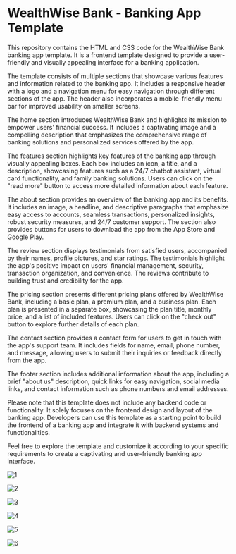 # WealthWise Bank - Banking App Template

This repository contains the HTML and CSS code for the WealthWise Bank banking app template. It is a frontend template designed to provide a user-friendly and visually appealing interface for a banking application.

The template consists of multiple sections that showcase various features and information related to the banking app. It includes a responsive header with a logo and a navigation menu for easy navigation through different sections of the app. The header also incorporates a mobile-friendly menu bar for improved usability on smaller screens.

The home section introduces WealthWise Bank and highlights its mission to empower users' financial success. It includes a captivating image and a compelling description that emphasizes the comprehensive range of banking solutions and personalized services offered by the app.

The features section highlights key features of the banking app through visually appealing boxes. Each box includes an icon, a title, and a description, showcasing features such as a 24/7 chatbot assistant, virtual card functionality, and family banking solutions. Users can click on the "read more" button to access more detailed information about each feature.

The about section provides an overview of the banking app and its benefits. It includes an image, a headline, and descriptive paragraphs that emphasize easy access to accounts, seamless transactions, personalized insights, robust security measures, and 24/7 customer support. The section also provides buttons for users to download the app from the App Store and Google Play.

The review section displays testimonials from satisfied users, accompanied by their names, profile pictures, and star ratings. The testimonials highlight the app's positive impact on users' financial management, security, transaction organization, and convenience. The reviews contribute to building trust and credibility for the app.

The pricing section presents different pricing plans offered by WealthWise Bank, including a basic plan, a premium plan, and a business plan. Each plan is presented in a separate box, showcasing the plan title, monthly price, and a list of included features. Users can click on the "check out" button to explore further details of each plan.

The contact section provides a contact form for users to get in touch with the app's support team. It includes fields for name, email, phone number, and message, allowing users to submit their inquiries or feedback directly from the app.

The footer section includes additional information about the app, including a brief "about us" description, quick links for easy navigation, social media links, and contact information such as phone numbers and email addresses.

Please note that this template does not include any backend code or functionality. It solely focuses on the frontend design and layout of the banking app. Developers can use this template as a starting point to build the frontend of a banking app and integrate it with backend systems and functionalities.

Feel free to explore the template and customize it according to your specific requirements to create a captivating and user-friendly banking app interface.

![1](https://github.com/CreateWithTerence/WealthWiseBank/assets/77237002/e59dbce2-695b-464a-ad54-c7e45f217d92)

![2](https://github.com/CreateWithTerence/WealthWiseBank/assets/77237002/67faff91-a9d6-4c4a-bd74-fe55781da54a)

![3](https://github.com/CreateWithTerence/WealthWiseBank/assets/77237002/fd8538d4-7f50-4821-adda-80970bbb7fe4)

![4](https://github.com/CreateWithTerence/WealthWiseBank/assets/77237002/7556b0c5-4084-440d-8348-a40e5e753a5c)

![5](https://github.com/CreateWithTerence/WealthWiseBank/assets/77237002/3e0cd923-3063-4746-b75f-7c6c934415b9)

![6](https://github.com/CreateWithTerence/WealthWiseBank/assets/77237002/9f51a8c6-d92a-46be-93b8-a6e232bd0ae3)

